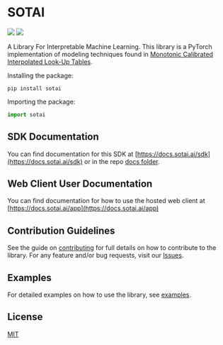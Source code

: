 # SOTAI

[![](https://img.shields.io/pypi/v/sotai)](https://pypi.org/project/sotai/) [![](https://github.com/SOTAI-Labs/sotai/actions/workflows/tests.yml/badge.svg?branch=main)](https://github.com/SOTAI-Labs/sotai/actions/workflows/tests.yml)

A Library For Interpretable Machine Learning. This library is a PyTorch implementation of modeling techniques found in [Monotonic Calibrated Interpolated Look-Up Tables](https://jmlr.org/papers/volume17/15-243/15-243.pdf).

Installing the package:

```shell
pip install sotai
```

Importing the package:

```python
import sotai
```

## SDK Documentation

You can find documentation for this SDK at [https://docs.sotai.ai/sdk](https://docs.sotai.ai/sdk) or in the repo [docs folder](./).

## Web Client User Documentation

You can find documentation for how to use the hosted web client at [https://docs.sotai.ai/app](https://docs.sotai.ai/app)

## Contribution Guidelines

See the guide on [contributing](CONTRIBUTING.md) for full details on how to contribute to the library. For any feature and/or bug requests, visit our [Issues](https://github.com/SOTAI-Labs/sotai/issues).

## Examples

For detailed examples on how to use the library, see [examples](https://github.com/SOTAI-Labs/sotai/tree/main/docs/examples).

## License

[MIT](../LICENSE/)
